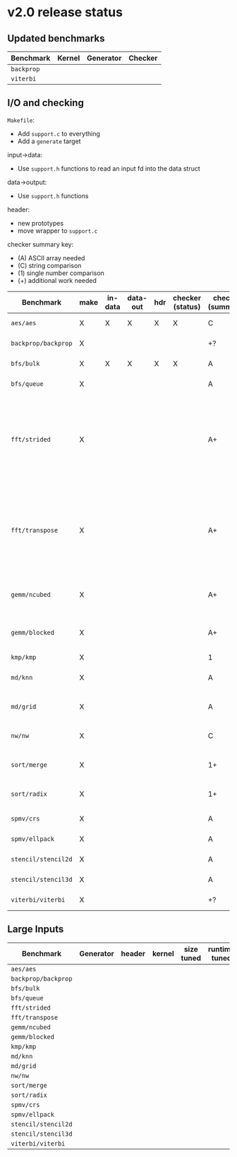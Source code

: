# v2.0 release status

## Updated benchmarks

Benchmark | Kernel | Generator | Checker
--------- | ------ | --------- | -------
`backprop` | | |
`viterbi` | | |

## I/O and checking
`Makefile`:
 - Add `support.c` to everything
 - Add a `generate` target

input->data:
 - Use `support.h` functions to read an input fd into the data struct

data->output:
 - Use `support.h` functions

header:
 - new prototypes
 - move wrapper to `support.c`

checker summary key:
 - (A) ASCII array needed
 -  (C) string comparison
 - (1) single number comparison
 - (+) additional work needed

Benchmark | make | in-data | data-out | hdr | checker (status) | checker (summary) | checker (description)
--------- | ---- | ------- | -------- | --- | ---------------- | ----------------- | ---------------------
`aes/aes` |X|X|X|X|X|C|string compare
`backprop/backprop` |X| | | | |+?|(more work needed)
`bfs/bulk` |X|X|X|X|X|A|horizon counts
`bfs/queue` |X| | | | |A|horizon counts
`fft/strided` |X| | | | |A+|compare array ±eps; new input (known signal from combination of frequencies); check freq spikes
`fft/transpose` |X| | | | |A+|compare array ±eps; new input (known signal from combination of frequencies); check freq spikes
`gemm/ncubed` |X| | | | |A+|compare matrix ±eps; change data type to float
`gemm/blocked` |X| | | | |A+|compare matrix ±eps; change data type to float
`kmp/kmp` |X| | | | |1|match count
`md/knn` |X| | | | |A|compare positions ±eps
`md/grid` |X| | | | |A|compare positions ±eps
`nw/nw` |X| | | | |C|Compare aligned sequences
`sort/merge` |X| | | | |1+|Check sortedness and sum
`sort/radix` |X| | | | |1+|Check sortedness and sum
`spmv/crs` |X| | | | |A|Compare vector ±eps
`spmv/ellpack` |X| | | | |A|Compare vector ±eps
`stencil/stencil2d` |X| | | | |A|Compare matrix
`stencil/stencil3d` |X| | | | |A|Compare matrix
`viterbi/viterbi` |X| | | | |+?|(more work needed)

## Large Inputs
Benchmark | Generator | header | kernel | size tuned | runtime tuned
--------- | --------- | ------ | ------ | ---------- | -------------
`aes/aes` | | | | |
`backprop/backprop` | | | | |
`bfs/bulk` | | | | |
`bfs/queue` | | | | |
`fft/strided` | | | | |
`fft/transpose` | | | | |
`gemm/ncubed` | | | | |
`gemm/blocked` | | | | |
`kmp/kmp` | | | | |
`md/knn` | | | | |
`md/grid` | | | | |
`nw/nw` | | | | |
`sort/merge` | | | | |
`sort/radix` | | | | |
`spmv/crs` | | | | |
`spmv/ellpack` | | | | |
`stencil/stencil2d` | | | | |
`stencil/stencil3d` | | | | |
`viterbi/viterbi` | | | | |
